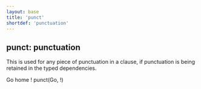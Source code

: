 ```yaml
---
layout: base
title: 'punct'
shortdef: 'punctuation'
---
```


## punct: punctuation

This is used for any piece of punctuation in a clause, if punctuation
is being retained in the typed dependencies.

<div class="sd-parse">
Go home !
punct(Go, !)
</div>
